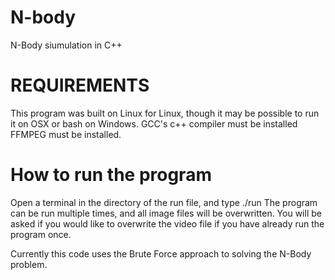# N-body
N-Body siumulation in C++

# REQUIREMENTS
This program was built on Linux for Linux, though it may be possible to run it on OSX or bash on Windows. 
GCC's c++ compiler must be installed
FFMPEG must be installed.

# How to run the program
Open a terminal in the directory of the run file, and type ./run
The program can be run multiple times, and all image files will be overwritten. 
You will be asked if you would like to overwrite the video file if you have already run the program once. 

Currently this code uses the Brute Force approach to solving the N-Body problem. 
